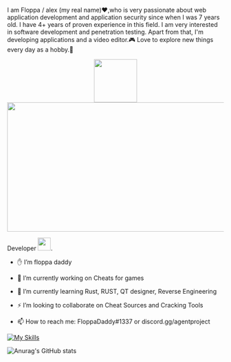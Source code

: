 
I am Floppa / alex (my real name):heart:,who is very passionate about web application development and application security since when I was 7 years old. 
I have 4+ years of proven experience in this field. 
I am very interested in software development and penetration testing. Apart from that, I'm developing applications and a video editor.:video_game: Love to explore new things every day as a hobby.:pleading_face:

<div id="header" align="center">
  <img src="[https://media.giphy.com/media/077i6AULCXc0FKTj9s/giphy.gif](https://camo.githubusercontent.com/63371d36886ee658f5a97401f393e1ab1684b2fd3de674b8f5efc7d410b2a3d0/68747470733a2f2f6d656469612e67697068792e636f6d2f6d656469612f57556c706c634d704f43456d5447427442572f67697068792e676966)" width="100"/>
</div>
<img src="https://komarev.com/ghpvc/floppadaddy&style=flat-square&color=blue" alt=""/>
<div align="center">
  <img src="https://media.giphy.com/media/dWesBcTLavkZuG35MI/giphy.gif" width="600" height="300"/>
</div>

Developer <img src="https://media.giphy.com/media/WUlplcMpOCEmTGBtBW/giphy.gif" width="30">.


- ✋ I’m floppa daddy

- :telescope: I’m currently working on Cheats for games

- :seedling: I’m currently learning Rust, RUST, QT designer, Reverse Engineering

- :zap: I’m looking to collaborate on Cheat Sources and Cracking Tools

- :mailbox: How to reach me: FloppaDaddy#1337 or discord.gg/agentproject


[![My Skills](https://skillicons.dev/icons?i=js,html,css,wasm)](https://skillicons.dev)




![Anurag's GitHub stats](https://github-readme-stats.vercel.app/api?username=floppadaddy&show_icons=true&theme=fffefe)



<!---

floppadaddy/floppadaddy is a ✨ special ✨ repository because its `README.md` (this file) appears on your GitHub profile.
You can click the Preview link to take a look at your changes.
--->
